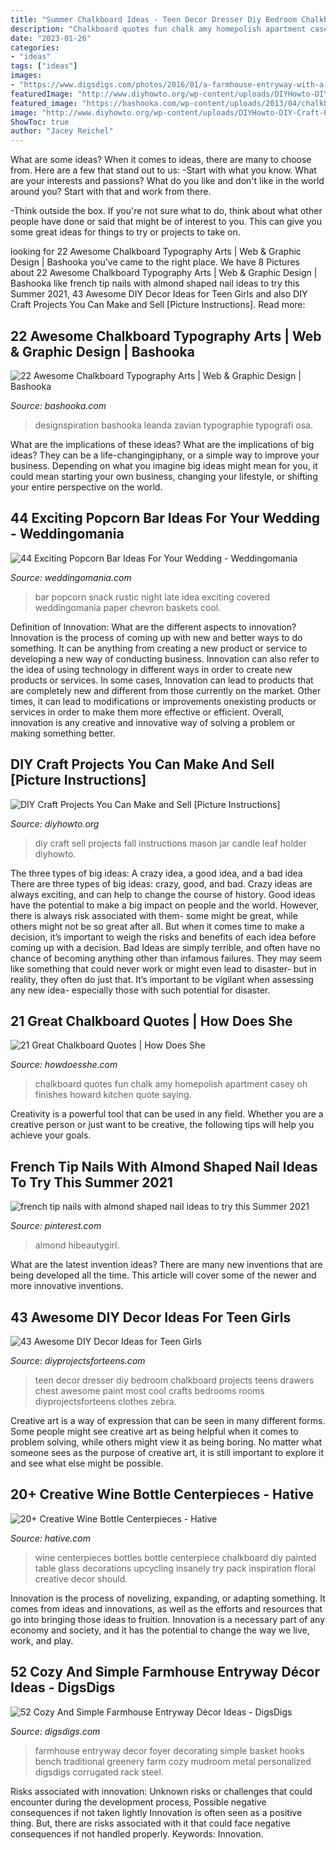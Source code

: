 ```yaml
---
title: "Summer Chalkboard Ideas - Teen Decor Dresser Diy Bedroom Chalkboard Projects Teens Drawers Chest Awesome Paint Most Cool Crafts Bedrooms Rooms Diyprojectsforteens Clothes Zebra"
description: "Chalkboard quotes fun chalk amy homepolish apartment casey oh finishes howard kitchen quote saying"
date: "2023-01-26"
categories:
- "ideas"
tags: ["ideas"]
images:
- "https://www.digsdigs.com/photos/2016/01/a-farmhouse-entryway-with-a-corrugated-steel-wall-a-rack-with-hooks-some-metal-lamps-and-a-basket-with-greenery.jpg"
featuredImage: "http://www.diyhowto.org/wp-content/uploads/DIYHowto-DIY-Craft-Projects-You-Can-Make-and-Sell-04.jpg"
featured_image: "https://bashooka.com/wp-content/uploads/2013/04/chalkboard-typo-8.jpg"
image: "http://www.diyhowto.org/wp-content/uploads/DIYHowto-DIY-Craft-Projects-You-Can-Make-and-Sell-04.jpg"
ShowToc: true
author: "Jacey Reichel"
---
```



What are some ideas?
When it comes to ideas, there are many to choose from. Here are a few that stand out to us:
-Start with what you know. What are your interests and passions? What do you like and don't like in the world around you? Start with that and work from there.

-Think outside the box. If you're not sure what to do, think about what other people have done or said that might be of interest to you. This can give you some great ideas for things to try or projects to take on.

	

		
looking for 22 Awesome Chalkboard Typography Arts | Web &amp; Graphic Design | Bashooka you've came to the right place. We have 8 Pictures about 22 Awesome Chalkboard Typography Arts | Web &amp; Graphic Design | Bashooka like french tip nails with almond shaped nail ideas to try this Summer 2021, 43 Awesome DIY Decor Ideas for Teen Girls and also DIY Craft Projects You Can Make and Sell [Picture Instructions]. Read more:
		
    
## 22 Awesome Chalkboard Typography Arts | Web &amp; Graphic Design | Bashooka

<img loading=lazy src="https://bashooka.com/wp-content/uploads/2013/04/chalkboard-typo-8.jpg" onerror="this.onerror=null;this.src='https://tse1.mm.bing.net/th?id=OIP.hkthTrwKsvghefSylP3k3AHaLN&amp;pid=15.1';" alt="22 Awesome Chalkboard Typography Arts | Web &amp; Graphic Design | Bashooka">

_Source: bashooka.com_

>designspiration bashooka leanda zavian typographie typografi osa. 

	

What are the implications of these ideas?
What are the implications of big ideas? They can be a life-changingiphany, or a simple way to improve your business. Depending on what you imagine big ideas might mean for you, it could mean starting your own business, changing your lifestyle, or shifting your entire perspective on the world.

    
## 44 Exciting Popcorn Bar Ideas For Your Wedding - Weddingomania

<img loading=lazy src="https://i.weddingomania.com/26-Popcorn-Bar-Ideas-For-Your-Wedding3.jpg" onerror="this.onerror=null;this.src='https://tse3.mm.bing.net/th?id=OIP.nIgCyPbUvtQusr0lIZ-Z2AAAAA&amp;pid=15.1';" alt="44 Exciting Popcorn Bar Ideas For Your Wedding - Weddingomania">

_Source: weddingomania.com_

>bar popcorn snack rustic night late idea exciting covered weddingomania paper chevron baskets cool. 

	

Definition of Innovation: What are the different aspects to innovation?
Innovation is the process of coming up with new and better ways to do something. It can be anything from creating a new product or service to developing a new way of conducting business. Innovation can also refer to the idea of using technology in different ways in order to create new products or services. In some cases, Innovation can lead to products that are completely new and different from those currently on the market. Other times, it can lead to modifications or improvements onexisting products or services in order to make them more effective or efficient. Overall, innovation is any creative and innovative way of solving a problem or making something better.

    
## DIY Craft Projects You Can Make And Sell [Picture Instructions]

<img loading=lazy src="http://www.diyhowto.org/wp-content/uploads/DIYHowto-DIY-Craft-Projects-You-Can-Make-and-Sell-04.jpg" onerror="this.onerror=null;this.src='https://tse4.mm.bing.net/th?id=OIP.5iIi4LRlVs9CbToFuismegHaLs&amp;pid=15.1';" alt="DIY Craft Projects You Can Make and Sell [Picture Instructions]">

_Source: diyhowto.org_

>diy craft sell projects fall instructions mason jar candle leaf holder diyhowto. 

	

The three types of big ideas: A crazy idea, a good idea, and a bad idea
There are three types of big ideas: crazy, good, and bad. Crazy ideas are always exciting, and can help to change the course of history. Good ideas have the potential to make a big impact on people and the world. However, there is always risk associated with them- some might be great, while others might not be so great after all. But when it comes time to make a decision, it’s important to weigh the risks and benefits of each idea before coming up with a decision.
Bad Ideas are simply terrible, and often have no chance of becoming anything other than infamous failures. They may seem like something that could never work or might even lead to disaster- but in reality, they often do just that. It’s important to be vigilant when assessing any new idea- especially those with such potential for disaster.

    
## 21 Great Chalkboard Quotes | How Does She

<img loading=lazy src="http://howdoesshe.com/wp-content/uploads/2015/02/9.-chalkboard.jpg" onerror="this.onerror=null;this.src='https://tse1.mm.bing.net/th?id=OIP.9afi6usWRIeEKKPf9QeWPgHaLG&amp;pid=15.1';" alt="21 Great Chalkboard Quotes | How Does She">

_Source: howdoesshe.com_

>chalkboard quotes fun chalk amy homepolish apartment casey oh finishes howard kitchen quote saying. 

	

Creativity is a powerful tool that can be used in any field. Whether you are a creative person or just want to be creative, the following tips will help you achieve your goals.

    
## French Tip Nails With Almond Shaped Nail Ideas To Try This Summer 2021

<img loading=lazy src="https://i.pinimg.com/736x/51/23/57/5123577fcbb635b688fd89869e42e68b.jpg" onerror="this.onerror=null;this.src='https://tse4.mm.bing.net/th?id=OIP.K5Ev5WuD4YnrZKwPCQw83QHaLH&amp;pid=15.1';" alt="french tip nails with almond shaped nail ideas to try this Summer 2021">

_Source: pinterest.com_

>almond hibeautygirl. 

	

What are the latest invention ideas?
There are many new inventions that are being developed all the time. This article will cover some of the newer and more innovative inventions.

    
## 43 Awesome DIY Decor Ideas For Teen Girls

<img loading=lazy src="https://diyprojectsforteens.com/wp-content/uploads/2016/01/chalkboard-dresser.jpg" onerror="this.onerror=null;this.src='https://tse1.mm.bing.net/th?id=OIP.RI4Tqxcb-IX-wKz2epKbugHaLR&amp;pid=15.1';" alt="43 Awesome DIY Decor Ideas for Teen Girls">

_Source: diyprojectsforteens.com_

>teen decor dresser diy bedroom chalkboard projects teens drawers chest awesome paint most cool crafts bedrooms rooms diyprojectsforteens clothes zebra. 

	

Creative art is a way of expression that can be seen in many different forms. Some people might see creative art as being helpful when it comes to problem solving, while others might view it as being boring. No matter what someone sees as the purpose of creative art, it is still important to explore it and see what else might be possible.

    
## 20+ Creative Wine Bottle Centerpieces - Hative

<img loading=lazy src="https://hative.com/wp-content/uploads/2014/03/wine-bottle-centerpieces/8-chalkboard-painted-centerpiece.jpg" onerror="this.onerror=null;this.src='https://tse1.mm.bing.net/th?id=OIP.2kGSAvkYI_40UmJ4hzTy4wHaLi&amp;pid=15.1';" alt="20+ Creative Wine Bottle Centerpieces - Hative">

_Source: hative.com_

>wine centerpieces bottles bottle centerpiece chalkboard diy painted table glass decorations upcycling insanely try pack inspiration floral creative decor should. 

	

Innovation is the process of novelizing, expanding, or adapting something. It comes from ideas and innovations, as well as the efforts and resources that go into bringing those ideas to fruition. Innovation is a necessary part of any economy and society, and it has the potential to change the way we live, work, and play.

    
## 52 Cozy And Simple Farmhouse Entryway Décor Ideas - DigsDigs

<img loading=lazy src="https://www.digsdigs.com/photos/2016/01/a-farmhouse-entryway-with-a-corrugated-steel-wall-a-rack-with-hooks-some-metal-lamps-and-a-basket-with-greenery.jpg" onerror="this.onerror=null;this.src='https://tse4.mm.bing.net/th?id=OIP.5zlS7OOH6f24s45lxywJ0gHaMn&amp;pid=15.1';" alt="52 Cozy And Simple Farmhouse Entryway Décor Ideas - DigsDigs">

_Source: digsdigs.com_

>farmhouse entryway decor foyer decorating simple basket hooks bench traditional greenery farm cozy mudroom metal personalized digsdigs corrugated rack steel. 

	

Risks associated with innovation: Unknown risks or challenges that could encounter during the development process, Possible negative consequences if not taken lightly
Innovation is often seen as a positive thing. But, there are risks associated with it that could face negative consequences if not handled properly. Keywords: Innovation.

